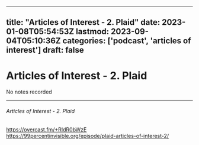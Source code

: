 
---
title: "Articles of Interest - 2. Plaid"
date: 2023-01-08T05:54:53Z
lastmod: 2023-09-04T05:10:36Z
categories: ['podcast', 'articles of interest']
draft: false
---


# Articles of Interest - 2. Plaid

No notes recorded

---

###### Articles of Interest - 2. Plaid

https://overcast.fm/+RIdR0bWzE  
https://99percentinvisible.org/episode/plaid-articles-of-interest-2/

<!-- #public #podcast #articles of interest# -->

<!-- {BearID:2FDCC3B8-F513-4020-889E-64ADB29FBB4E-28016-00002D97F2F7FE6E} -->
